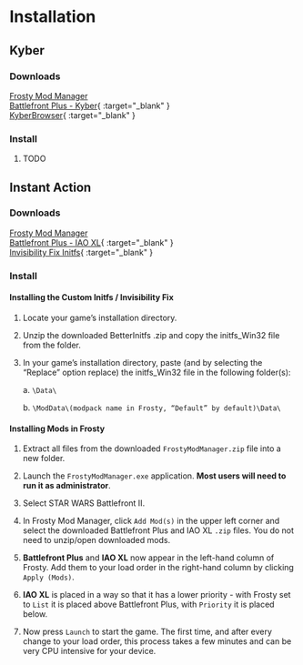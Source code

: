 # Installation

## Kyber

### Downloads

[Frosty Mod Manager](https://github.com/CadeEvs/FrostyToolsuite/releases/latest/download/FrostyModManager.zip)  
[Battlefront Plus - Kyber](https://www.nexusmods.com/starwarsbattlefront22017/mods/7592?tab=files){ :target="_blank" }  
[KyberBrowser](https://github.com/Dyvinia/KyberBrowser/releases/latest){ :target="_blank" }  


### Install

1. TODO


## Instant Action

### Downloads

[Frosty Mod Manager](https://github.com/CadeEvs/FrostyToolsuite/releases/latest/download/FrostyModManager.zip)  
[Battlefront Plus - IAO XL](https://www.nexusmods.com/starwarsbattlefront22017/mods/7592?tab=files){ :target="_blank" }  
[Invisibility Fix Initfs](https://www.nexusmods.com/starwarsbattlefront22017/mods/9775){ :target="_blank" }

### Install

#### Installing the Custom Initfs / Invisibility Fix

1. Locate your game’s installation directory.

2. Unzip the downloaded BetterInitfs .zip and copy the initfs_Win32 file from the folder.

3. In your game’s installation directory, paste (and by selecting the “Replace” option replace) the initfs_Win32 file in the following folder(s):

    a. `\Data\`

    b. `\ModData\(modpack name in Frosty, “Default” by default)\Data\`

#### Installing Mods in Frosty

1. Extract all files from the downloaded `FrostyModManager.zip` file into a new folder.

2. Launch the `FrostyModManager.exe` application. **Most users will need to run it as administrator**.

3. Select STAR WARS Battlefront II.

4. In Frosty Mod Manager, click `Add Mod(s)` in the upper left corner and select the downloaded Battlefront Plus and IAO XL `.zip` files. You do not need to unzip/open downloaded mods.

5. **Battlefront Plus** and **IAO XL** now appear in the left-hand column of Frosty. Add them to your load order in the right-hand column by clicking `Apply (Mods)`.

6. **IAO XL** is placed in a way so that it has a lower priority - with Frosty set to `List` it is placed above Battlefront Plus, with `Priority` it is placed below.

7. Now press `Launch` to start the game. The first time, and after every change to your load order, this process takes a few minutes and can be very CPU intensive for your device.
